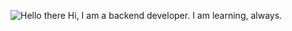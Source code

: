 ![Hello there](https://media.giphy.com/media/LW5vBvAb48Oe9OoEKT/giphy.gif)
Hi, I am a backend developer. I am learning, always.
